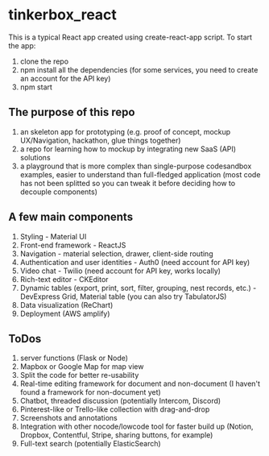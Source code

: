 # tinkerbox_react

This is a typical React app created using create-react-app script. To start the app: 
1. clone the repo
2. npm install all the dependencies (for some services, you need to create an account for the API key) 
3. npm start 

## The purpose of this repo 
1. an skeleton app for prototyping (e.g. proof of concept, mockup UX/Navigation, hackathon, glue things together) 
2. a repo for learning how to mockup by integrating new SaaS (API) solutions 
3. a playground that is more complex than single-purpose codesandbox examples, easier to understand than full-fledged application (most code has not been splitted so you can tweak it before deciding how to decouple components) 


## A few main components 
1. Styling - Material UI 
2. Front-end framework - ReactJS
3. Navigation - material selection, drawer, client-side routing 
4. Authentication and user identities - Auth0 (need account for API key) 
5. Video chat - Twilio (need account for API key, works locally)
6. Rich-text editor - CKEditor 
7. Dynamic tables (export, print, sort, filter, grouping, nest records, etc.) - DevExpress Grid, Material table (you can also try TabulatorJS) 
8. Data visualization (ReChart) 
9. Deployment (AWS amplify) 

## ToDos
1. server functions (Flask or Node) 
2. Mapbox or Google Map for map view 
3. Split the code for better re-usability 
4. Real-time editing framework for document and non-document (I haven't found a framework for non-document yet) 
5. Chatbot, threaded discussion (potentially Intercom, Discord) 
6. Pinterest-like or Trello-like collection with drag-and-drop 
7. Screenshots and annotations 
8. Integration with other nocode/lowcode tool for faster build up (Notion, Dropbox, Contentful, Stripe, sharing buttons, for example) 
9. Full-text search (potentially ElasticSearch) 

